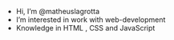-  Hi, I’m @matheuslagrotta
-  I’m interested in work with web-development
-  Knowledge in HTML , CSS and JavaScript
